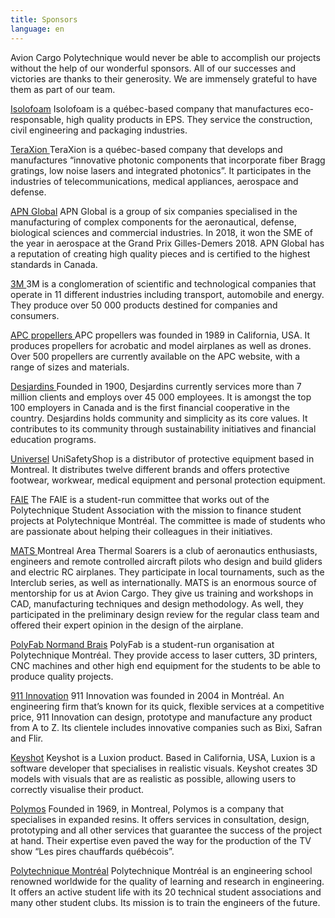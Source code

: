 ```yaml
---
title: Sponsors
language: en
---
```

Avion Cargo Polytechnique would never be able to accomplish our projects without the help of our wonderful sponsors. All of our successes and victories are thanks to their generosity. We are immensely grateful to have them as part of our team. 

[Isolofoam](https://isolofoam.com/en/isolofoam-company/)
Isolofoam is a québec-based company that manufactures eco-responsable, high quality products in EPS. They service the construction, civil engineering and packaging industries. 

[TeraXion ](https://www.teraxion.com/en/company/)
TeraXion is a québec-based company that develops and manufactures “innovative photonic components that incorporate fiber Bragg gratings, low noise lasers and integrated photonics”. It participates in the industries of telecommunications, medical appliances, aerospace and defense. 

[APN Global](http://apnglobal.ca/en/)
APN Global is a group of six companies specialised in the manufacturing of complex components for the aeronautical, defense, biological sciences and commercial industries. In 2018, it won the SME of the year in aerospace at the Grand Prix Gilles-Demers 2018. APN Global has a reputation of creating high quality pieces and is certified to the highest standards in Canada. 

[3M ](https://www.3mcanada.ca/3M/en_CA/company-ca/)
3M is a conglomeration of scientific and technological companies that operate in 11 different industries including transport, automobile and energy. They produce over 50 000 products destined for companies and consumers. 

[APC propellers ](https://www.apcprop.com/)
APC propellers was founded in 1989 in California, USA. It produces propellers for acrobatic and model airplanes as well as drones. Over 500 propellers are currently available on the APC website, with a range of sizes and materials. 

[Desjardins ](https://www.desjardins.com/ca/index.jsp)
Founded in 1900, Desjardins currently services more than 7 million clients and employs over 45 000 employees. It is amongst the top 100 employers in Canada and is the first financial cooperative in the country. Desjardins holds community and simplicity as its core values. It contributes to its community through sustainability initiatives and financial education programs. 

[Universel](https://unisafetyshop.com/)
UniSafetyShop is a distributor of protective equipment based in Montreal. It distributes twelve different brands and offers protective footwear, workwear, medical equipment and personal protection equipment. 

[FAIE](https://www.aep.polymtl.ca/faie)
The FAIE is a student-run committee that works out of the Polytechnique Student Association with the mission to finance student projects at Polytechnique Montréal. The committee is made of students who are passionate about helping their colleagues in their initiatives. 

[MATS ](http://www.matsclub.org/index.html)
Montreal Area Thermal Soarers is a club of aeronautics enthusiasts, engineers and remote controlled aircraft pilots who design and build gliders and electric RC airplanes. They participate in local tournaments, such as the Interclub series, as well as internationally. 
MATS is an enormous source of mentorship for us at Avion Cargo. They give us training and workshops in CAD, manufacturing techniques and design methodology. As well, they participated in the preliminary design review for the regular class team and offered their expert opinion in the design of the airplane. 

[PolyFab Normand Brais](https://polyfab.polymtl.ca/)
PolyFab is a student-run organisation at Polytechnique Montréal. They provide access to laser cutters, 3D printers, CNC machines and other high end equipment for the students to be able to produce quality projects. 

[911 Innovation](https://911innovation.com/index)
911 Innovation was founded in 2004 in Montréal. An engineering firm that’s known for its quick, flexible services at a competitive price, 911 Innovation can design, prototype and manufacture any product from A to Z. Its clientele includes innovative companies such as Bixi, Safran and Flir. 

[Keyshot](https://www.keyshot.com/)
Keyshot is a Luxion product. Based in California, USA, Luxion is a software developer that specialises in realistic visuals. Keyshot creates 3D models with visuals that are as realistic as possible, allowing users to correctly visualise their product. 

[Polymos](https://www.polymos.com/fr)
Founded in 1969, in Montreal, Polymos is a company that specialises in expanded resins. It offers services in consultation, design, prototyping and all other services that guarantee the success of the project at hand. Their expertise even paved the way for the production of the TV show “Les pires chauffards québécois”. 

[Polytechnique Montréal](https://www.polymtl.ca/)
Polytechnique Montréal is an engineering school renowned worldwide for the quality of learning and research in engineering. It offers an active student life with its 20 technical student associations and many other student clubs. Its mission is to train the engineers of the future.